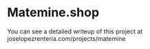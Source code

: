# Matemine.shop
You can see a detailed writeup of this project at joselopezrenteria.com/projects/matemine
